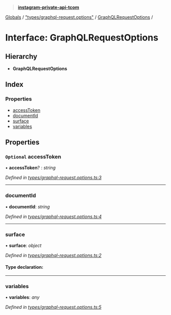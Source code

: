 > **[instagram-private-api-tcom](../README.md)**

[Globals](../README.md) / ["types/graphql-request.options"](../modules/_types_graphql_request_options_.md) / [GraphQLRequestOptions](_types_graphql_request_options_.graphqlrequestoptions.md) /

# Interface: GraphQLRequestOptions

## Hierarchy

* **GraphQLRequestOptions**

## Index

### Properties

* [accessToken](_types_graphql_request_options_.graphqlrequestoptions.md#optional-accesstoken)
* [documentId](_types_graphql_request_options_.graphqlrequestoptions.md#documentid)
* [surface](_types_graphql_request_options_.graphqlrequestoptions.md#surface)
* [variables](_types_graphql_request_options_.graphqlrequestoptions.md#variables)

## Properties

### `Optional` accessToken

• **accessToken**? : *string*

*Defined in [types/graphql-request.options.ts:3](https://github.com/cuonglnhust/instagram-private-api-tcom/blob/3e16058/src/types/graphql-request.options.ts#L3)*

___

###  documentId

• **documentId**: *string*

*Defined in [types/graphql-request.options.ts:4](https://github.com/cuonglnhust/instagram-private-api-tcom/blob/3e16058/src/types/graphql-request.options.ts#L4)*

___

###  surface

• **surface**: *object*

*Defined in [types/graphql-request.options.ts:2](https://github.com/cuonglnhust/instagram-private-api-tcom/blob/3e16058/src/types/graphql-request.options.ts#L2)*

#### Type declaration:

___

###  variables

• **variables**: *any*

*Defined in [types/graphql-request.options.ts:5](https://github.com/cuonglnhust/instagram-private-api-tcom/blob/3e16058/src/types/graphql-request.options.ts#L5)*